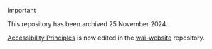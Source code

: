 > [!IMPORTANT]
> This repository has been archived 25 November 2024.
>
> [Accessibility Principles](https://www.w3.org/WAI/fundamentals/accessibility-principles/) is now edited in the [wai-website](https://github.com/w3c/wai-website) repository.
